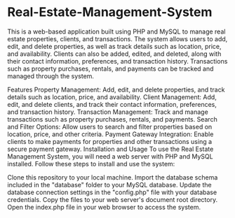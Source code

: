 # Real-Estate-Management-System

This is a web-based application built using PHP and MySQL to manage real estate properties, clients, and transactions. The system allows users to add, edit, and delete properties, as well as track details such as location, price, and availability. Clients can also be added, edited, and deleted, along with their contact information, preferences, and transaction history. Transactions such as property purchases, rentals, and payments can be tracked and managed through the system.

Features
Property Management: Add, edit, and delete properties, and track details such as location, price, and availability.
Client Management: Add, edit, and delete clients, and track their contact information, preferences, and transaction history.
Transaction Management: Track and manage transactions such as property purchases, rentals, and payments.
Search and Filter Options: Allow users to search and filter properties based on location, price, and other criteria.
Payment Gateway Integration: Enable clients to make payments for properties and other transactions using a secure payment gateway.
Installation and Usage
To use the Real Estate Management System, you will need a web server with PHP and MySQL installed. Follow these steps to install and use the system:

Clone this repository to your local machine.
Import the database schema included in the "database" folder to your MySQL database.
Update the database connection settings in the "config.php" file with your database credentials.
Copy the files to your web server's document root directory.
Open the index.php file in your web browser to access the system.
